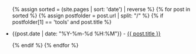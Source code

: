 <ul>
  {% assign sorted = (site.pages | sort: 'date') | reverse %}
  {% for post in sorted %}
    {% assign postfolder = post.url | split: "/" %}
    {% if postfolder[1] == 'tools' and post.title %}
    <li>
      <p>{{post.date | date: "%Y-%m-%d %H:%M"}} - <a href="{{ post.url }}">{{ post.title }}</a></p>
    </li>
    {% endif %}
  {% endfor %}
</ul>
